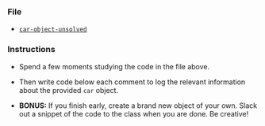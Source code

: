 ### File

* [`car-object-unsolved`](Unsolved/car-object-unsolved.html)

### Instructions

* Spend a few moments studying the code in the file above.

* Then write code below each comment to log the relevant information about the provided `car` object.

* **BONUS:** If you finish early, create a brand new object of your own. Slack out a snippet of the code to the class when you are done. Be creative!

